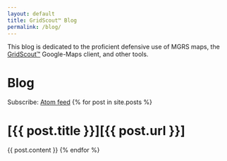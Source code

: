 ```yaml
---
layout: default
title: GridScout™ Blog
permalink: /blog/
---
```


This blog is dedicated to the proficient defensive use of MGRS maps, the
[GridScout™][gridscout] Google-Maps client, and other tools.

# Blog
Subscribe: <a href="feed.xml">Atom feed</a>
{% for post in site.posts %}
# [{{ post.title }}][{{ post.url }}]
{{ post.content }}
{% endfor %}


[feed]:      /feed.xml
[gridscout]: /

